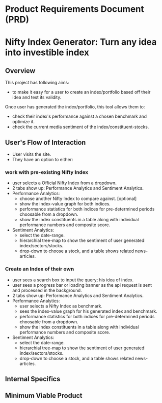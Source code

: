 # Product Requirements Document (PRD)

# Nifty Index Generator: Turn any idea into investible index

## Overview

This project has following aims:
- to make it easy for a user to create an index/portfolio based off their idea and test its validity.


Once user has generated the index/portfolio, this tool allows them to:
- check their index's performance against a chosen benchmark and optimize it.
- check the current media sentiment of the index/constituent-stocks.

## User's Flow of Interaction

- User visits the site.
- They have an option to either:
  
### work with pre-existing Nifty Index

- user selects a Official Nifty Index from a dropdown.
- 2 tabs show up: Performance Analytics and Sentiment Analytics.
- Performance Analytics:
  - choose another Nifty Index to compare against. [optional]
  - show the index-value graph for both indices.
  - performance statistics for both indices for pre-determined periods choosable from a dropdown.
  - show the index constituents in a table along with individual performance numbers and composite score.
- Sentiment Analytics:
  - select the date-range.
  - hierarchial tree-map to show the sentiment of user generated index/sectors/stocks.
  - drop-down to choose a stock, and a table shows related news-articles.


### Create an Index of their own

- user sees a search box to input the query; his idea of index.
- user sees a progress bar or loading banner as the api request is sent and processed in the background.
- 2 tabs show up: Performance Analytics and Sentiment Analytics.
- Performance Analytics:
  - user selects a Nifty Index as benchmark.
  - sees the index-value graph for his generated index and benchmark.
  - performance statistics for both indices for pre-determined periods choosable from a dropdown.
  - show the index constituents in a table along with individual performance numbers and composite score.
- Sentiment Analytics:
  - select the date-range.
  - hierarchial tree-map to show the sentiment of user generated index/sectors/stocks.
  - drop-down to choose a stock, and a table shows related news-articles.


## Internal Specifics


## Minimum Viable Product
